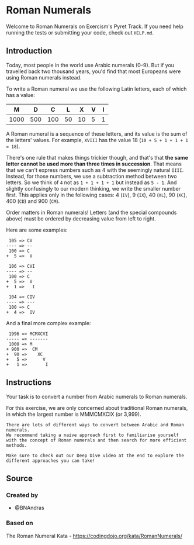 # Roman Numerals

Welcome to Roman Numerals on Exercism's Pyret Track.
If you need help running the tests or submitting your code, check out `HELP.md`.

## Introduction

Today, most people in the world use Arabic numerals (0–9).
But if you travelled back two thousand years, you'd find that most Europeans were using Roman numerals instead.

To write a Roman numeral we use the following Latin letters, each of which has a value:

| M    | D   | C   | L   | X   | V   | I   |
| ---- | --- | --- | --- | --- | --- | --- |
| 1000 | 500 | 100 | 50  | 10  | 5   | 1   |

A Roman numeral is a sequence of these letters, and its value is the sum of the letters' values.
For example, `XVIII` has the value 18 (`10 + 5 + 1 + 1 + 1 = 18`).

There's one rule that makes things trickier though, and that's that **the same letter cannot be used more than three times in succession**.
That means that we can't express numbers such as 4 with the seemingly natural `IIII`.
Instead, for those numbers, we use a subtraction method between two letters.
So we think of `4` not as `1 + 1 + 1 + 1` but instead as `5 - 1`.
And slightly confusingly to our modern thinking, we write the smaller number first.
This applies only in the following cases: 4 (`IV`), 9 (`IX`), 40 (`XL`), 90 (`XC`), 400 (`CD`) and 900 (`CM`).

Order matters in Roman numerals!
Letters (and the special compounds above) must be ordered by decreasing value from left to right.

Here are some examples:

```text
 105 => CV
---- => --
 100 => C
+  5 =>  V
```

```text
 106 => CVI
---- => --
 100 => C
+  5 =>  V
+  1 =>   I
```

```text
 104 => CIV
---- => ---
 100 => C
+  4 =>  IV
```

And a final more complex example:

```text
 1996 => MCMXCVI
----- => -------
 1000 => M
+ 900 =>  CM
+  90 =>    XC
+   5 =>      V
+   1 =>       I
```

## Instructions

Your task is to convert a number from Arabic numerals to Roman numerals.

For this exercise, we are only concerned about traditional Roman numerals, in which the largest number is MMMCMXCIX (or 3,999).

~~~~exercism/note
There are lots of different ways to convert between Arabic and Roman numerals.
We recommend taking a naive approach first to familiarise yourself with the concept of Roman numerals and then search for more efficient methods.

Make sure to check out our Deep Dive video at the end to explore the different approaches you can take!
~~~~

## Source

### Created by

- @BNAndras

### Based on

The Roman Numeral Kata - https://codingdojo.org/kata/RomanNumerals/